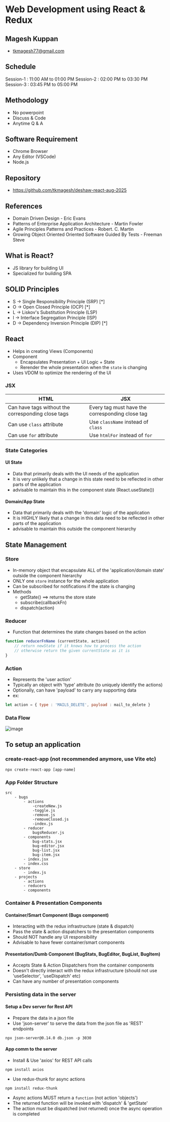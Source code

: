 # Web Development using React & Redux

## Magesh Kuppan
- tkmagesh77@gmail.com

## Schedule
Session-1   : 11:00 AM to 01:00 PM
Session-2   : 02:00 PM to 03:30 PM
Session-3   : 03:45 PM to 05:00 PM

## Methodology
- No powerpoint
- Discuss & Code
- Anytime Q & A

## Software Requirement
- Chrome Browser
- Any Editor (VSCode)
- Node.js 

## Repository
- https://github.com/tkmagesh/deshaw-react-aug-2025

## References
- Domain Driven Design - Eric Evans
- Patterns of Enterprise Application Architecture - Martin Fowler
- Agile Principles Patterns and Practices - Robert. C. Martin
- Growing Object Oriented Oriented Software Guided By Tests - Freeman Steve


## What is React?
- JS library for building UI
- Specialized for building SPA

## SOLID Principles
- S -> Single Responsibility Principle (SRP) [*]
- O -> Open Closed Principle (OCP) [*] 
- L -> Liskov's Substitution Principle (LSP)
- I -> Interface Segregation Principle (ISP)
- D -> Dependency Inversion Principle (DIP) [*]

## React
- Helps in creating Views (Components)
- Component 
    - Encapsulates Presentation + UI Logic + State
    - Rerender the whole presentation when the `state` is changing
- Uses VDOM to optimize the rendering of the UI

### JSX
| HTML | JSX |
| ---- | ---- |
| Can have tags without the corresponding close tags | Every tag must have the corresponding close tag |
| Can use `class` attribute | Use `className` instead of `class` |
| Can use `for` attribute | Use `htmlFor` instead of `for` |

### State Categories
#### UI State
- Data that primarily deals with the UI needs of the application
- It is very unlikely that a change in this state need to be reflected in other parts of the application
- advisable to maintain this in the component state (React.useState())

#### Domain/App State
- Data that primarily deals with the 'domain' logic of the application
- It is HIGHLY likely that a change in this data need to be reflected in other parts of the application
- advisable to maintain this outside the component hierarchy

## State Management
### Store
- In-memory object that encapsulate ALL of the 'application/domain state' outside the component hierarchy
- ONLY one `store` instance for the whole application
- Can be subscribed for notifications if the state is changing
- Methods
    - getState() ==> returns the store state
    - subscribe(callbackFn)
    - dispatch(action)

### Reducer
- Function that determines the state changes based on the action
```javascript
function reducerFnName (currentState, action){
    // return newState if it knows how to process the action
    // otherwise return the given currentState as it is
}
```
### Action
- Represents the 'user action'
- Typically an object with 'type' attribute (to uniquely identify the actions)
- Optionally, can have 'payload' to carry any supporting data
- ex:
```js
let action = { type : 'MAILS_DELETE', payload : mail_to_delete }
```

### Data Flow
![image](./images/state-management.png)

## To setup an application
### create-react-app (not recommended anymore, use Vite etc)
```shell
npx create-react-app [app-name]
```

### App Folder Structure
```
src
    - bugs
        - actions
            -createNew.js
            -toggle.js
            -remove.js
            -removeClosed.js
            -index.js
        - reducer
            bugsReducer.js
        - components
            bug-stats.jsx
            bug-editor.jsx
            bug-list.jsx
            bug-item.jsx
        - index.jsx
        - index.css
    - store
        - index.js
    - projects
        - actions
        - reducers
        - components
```

### Container & Presentation Components
#### Container/Smart Component (Bugs component)
- Interacting with the redux infrastructure (state & dispatch)
- Pass the state & action dispatchers to the presentation components
- Should NOT handle any UI responsibility
- Advisable to have fewer container/smart components
#### Presentation/Dumb Component (BugStats, BugEditor, BugList, BugItem)
- Accepts State & Action Dispatchers from the container components
- Doesn't directly interact with the redux infrastructure (should not use 'useSelector', 'useDispatch' etc)
- Can have any number of presentation components

### Persisting data in the server

#### Setup a Dev server for Rest API
- Prepare the data in a json file
- Use 'json-server' to serve the data from the json file as 'REST' endpoints

```shell
npx json-server@0.14.0 db.json -p 3030
```

#### App comm to the server
- Install & Use 'axios' for REST API calls
```shell
npm install axios
```

- Use redux-thunk for async actions
```shell
npm install redux-thunk
```
- Async actions MUST return a `function` (not action 'objects')
- The returned function will be invoked with 'dispatch' & 'getState'
- The action must be dispatched (not returned) once the async operation is completed
